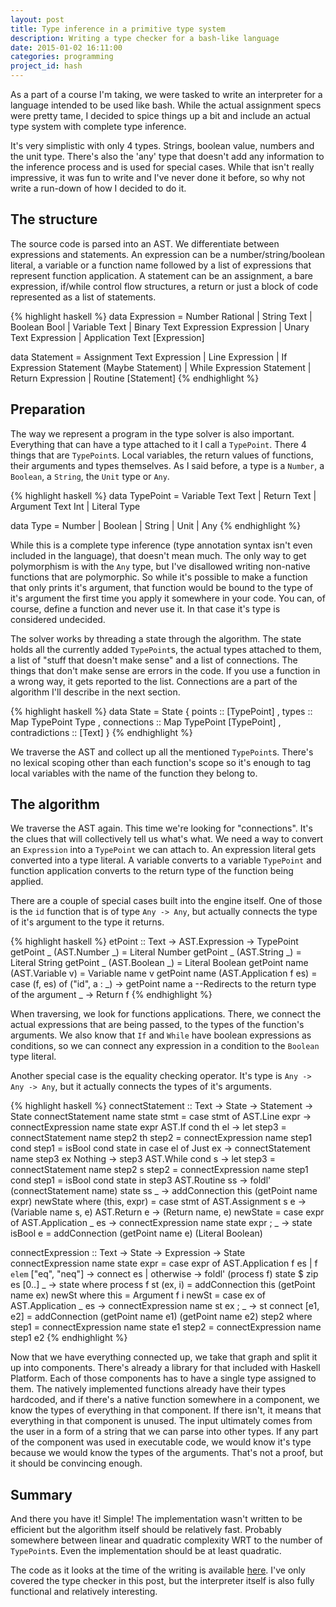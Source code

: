 ```yaml
---
layout: post
title: Type inference in a primitive type system
description: Writing a type checker for a bash-like language
date: 2015-01-02 16:11:00
categories: programming
project_id: hash
---
```

As a part of a course I'm taking, we were tasked to write an interpreter for a language intended to be used like bash.
While the actual assignment specs were pretty tame, I decided to spice things up a bit and include an actual type
system with complete type inference.

It's very simplistic with only 4 types. Strings, boolean value, numbers and the unit type. There's also the 'any' type
that doesn't add any information to the inference process and is used for special cases.
While that isn't really impressive, it was fun to write and I've never done it before, so why not write a run-down of
how I decided to do it.

The structure
-------------

The source code is parsed into an AST. We differentiate between expressions and statements.
An expression can be a number/string/boolean literal, a variable or a function name followed by a list of expressions
that represent function application.
A statement can be an assignment, a bare expression, if/while control flow structures, a return or just a block of
code represented as a list of statements.

{% highlight haskell %}
data Expression = Number Rational
                | String Text
                | Boolean Bool
                | Variable Text
                | Binary Text Expression Expression
                | Unary Text Expression
                | Application Text [Expression]

data Statement = Assignment Text Expression
               | Line Expression
               | If Expression Statement (Maybe Statement)
               | While Expression Statement
               | Return Expression
               | Routine [Statement]
{% endhighlight %}

Preparation
-----------

The way we represent a program in the type solver is also important.
Everything that can have a type attached to it I call a `TypePoint`. There 4 things that are `TypePoint`s.
Local variables, the return values of functions, their arguments and types themselves.
As I said before, a type is a `Number`, a `Boolean`, a `String`, the `Unit` type or `Any`.


{% highlight haskell %}
data TypePoint = Variable Text Text 
               | Return Text 
               | Argument Text Int 
               | Literal Type 

data Type = Number | Boolean | String | Unit | Any
{% endhighlight %}

While this is a complete type inference (type annotation syntax isn't even included in the language), that doesn't
mean much. The only way to get polymorphism is with the `Any` type, but I've disallowed writing non-native functions
that are polymorphic. So while it's possible to make a function that only prints it's argument, that function
would be bound to the type of it's argument the first time you apply it somewhere in your code.
You can, of course, define a function and never use it. In that case it's type is considered undecided.

The solver works by threading a state through the algorithm. The state holds all the currently added `TypePoint`s,
the actual types attached to them, a list of "stuff that doesn't make sense" and a list of connections.
The things that don't make sense are errors in the code. If you use a function in a wrong way, it gets reported to
the list.
Connections are a part of the algorithm I'll describe in the next section.

{% highlight haskell %}
data State = State 
           { points :: [TypePoint]
           , types :: Map TypePoint Type
           , connections :: Map TypePoint [TypePoint] 
           , contradictions :: [Text] }
{% endhighlight %}

We traverse the AST and collect up all the mentioned `TypePoint`s. There's no lexical scoping other than each 
function's scope so it's enough to tag local variables with the name of the function they belong to.

The algorithm
-------------

We traverse the AST again. This time we're looking for "connections". It's the clues that will collectively tell us
what's what. We need a way to convert an `Expression` into a `TypePoint` we can attach to. An expression literal gets
converted into a type literal. A variable converts to a variable `TypePoint` and function application converts to the
return type of the function being applied.

There are a couple of special cases built into the engine itself. One of those is the `id` function that is of type
`Any -> Any`, but actually connects the type of it's argument to the type it returns.

{% highlight haskell %}
etPoint :: Text -> AST.Expression -> TypePoint
getPoint _    (AST.Number _)        = Literal Number
getPoint _    (AST.String _)        = Literal String
getPoint _    (AST.Boolean _)       = Literal Boolean
getPoint name (AST.Variable v)      = Variable name v
getPoint name (AST.Application f es) = case (f, es) of
    ("id", a : _) -> getPoint name a --Redirects to the return type of the argument
    _             -> Return f
{% endhighlight %}

When traversing, we look for functions applications. There, we connect the actual expressions that are being
passed, to the types of the function's arguments. We also know that `If` and `While` have boolean expressions
as conditions, so we can connect any expression in a condition to the `Boolean` type literal.

Another special case is the equality checking operator. It's type is `Any -> Any -> Any`, but it actually connects
the types of it's arguments.

{% highlight haskell %}
connectStatement :: Text -> State -> Statement -> State
connectStatement name state stmt = case stmt of
    AST.Line expr     -> connectExpression name state expr
    AST.If cond th el -> 
        let step3 = connectStatement name step2 th 
            step2 = connectExpression name step1 cond
            step1 = isBool cond state
        in case el of
            Just ex -> connectStatement name step3 ex
            Nothing -> step3
    AST.While cond s -> 
        let step3 = connectStatement name step2 s
            step2 = connectExpression name step1 cond
            step1 = isBool cond state
        in step3
    AST.Routine ss   -> foldl' (connectStatement name) state ss
    _                -> addConnection this (getPoint name expr) newState
    where (this, expr) = case stmt of
              AST.Assignment s e -> (Variable name s, e)
              AST.Return e       -> (Return name, e)
          newState = case expr of AST.Application _ es -> connectExpression name state expr ; _ -> state
          isBool e = addConnection (getPoint name e) (Literal Boolean)

connectExpression :: Text -> State -> Expression -> State
connectExpression name state expr = case expr of
    AST.Application f es | f `elem` ["eq", "neq"] -> connect es 
                         | otherwise              -> foldl' (process f) state $ zip es [0..]
    _ -> state
    where process f st (ex, i) = addConnection this (getPoint name ex) newSt 
              where this = Argument f i
                    newSt = case ex of AST.Application _ es -> connectExpression name st ex ; _ -> st
          connect [e1, e2] = addConnection (getPoint name e1) (getPoint name e2) step2
              where step1 = connectExpression name state e1
                    step2 = connectExpression name step1 e2
{% endhighlight %}

Now that we have everything connected up, we take that graph and split it up into components. There's
already a library for that included with Haskell Platform. Each of those components has to have a single
type assigned to them.
The natively implemented functions already have their types hardcoded, and if there's a native function somewhere
in a component, we know the types of everything in that component. If there isn't, it means that everything in
that component is unused. The input ultimately comes from the user in a form of a string that we can parse into
other types. If any part of the component was used in executable code, we would know it's type because we would know
the types of the arguments.
That's not a proof, but it should be convincing enough.

Summary
-------

And there you have it! Simple!
The implementation wasn't written to be efficient but the algorithm itself should be relatively fast.
Probably somewhere between linear and quadratic complexity WRT to the number of `TypePoint`s. Even the 
implementation should be at least quadratic.

The code as it looks at the time of the writing is available [here](https://github.com/LukaHorvat/Hash/tree/39800263600e0dd9845e2aab39ab4f14bb845575).
I've only covered the type checker in this post, but the interpreter itself is also fully functional and relatively
interesting.